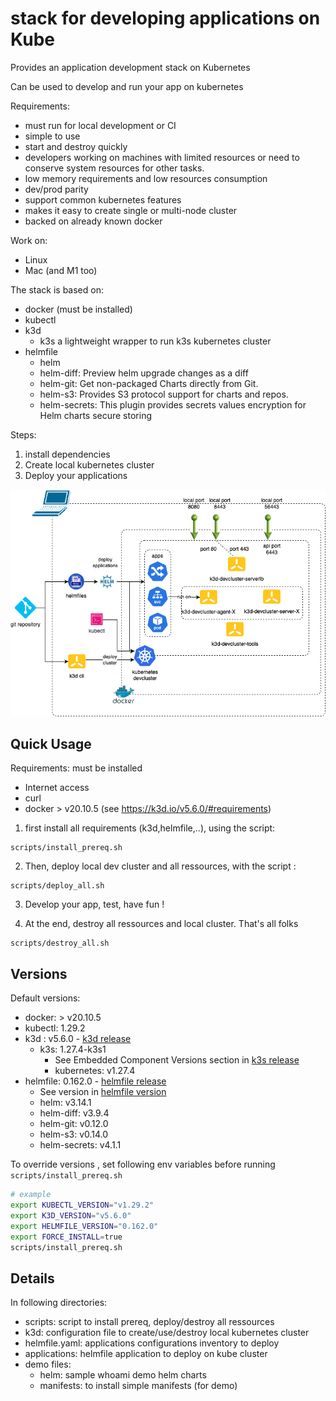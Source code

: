 # stack for developing applications on Kube

Provides an application development stack on Kubernetes

Can be used to develop and run your app on kubernetes

Requirements:
- must run for local development or CI
- simple to use
- start and destroy quickly
- developers working on machines with limited resources or need to conserve system resources for other tasks.
- low memory requirements and low resources consumption
- dev/prod parity
- support common kubernetes features
- makes it easy to create single or multi-node cluster
- backed on already known docker

Work on:
- Linux
- Mac (and M1 too)

The stack is based on:
- docker (must be installed)
- kubectl
- k3d
  - k3s a lightweight wrapper to run k3s kubernetes cluster
- helmfile
  - helm
  - helm-diff: Preview helm upgrade changes as a diff
  - helm-git: Get non-packaged Charts directly from Git.
  - helm-s3: Provides S3 protocol support for charts and repos.
  - helm-secrets: This plugin provides secrets values encryption for Helm charts secure storing

Steps:
1. install dependencies 
2. Create local kubernetes cluster
3. Deploy your applications

![architecture](docs/images/k3d-app-dev-kube-stack.png)

## Quick Usage

Requirements: must be installed
- Internet access
- curl
- docker > v20.10.5 (see  https://k3d.io/v5.6.0/#requirements)

1. first install all requirements (k3d,helmfile,..), using the script:
```
scripts/install_prereq.sh
```

2. Then, deploy local dev cluster and all ressources, with the script :
```
scripts/deploy_all.sh
```

3. Develop your app, test, have fun !

4. At the end, destroy all ressources and local cluster. That's all folks
```
scripts/destroy_all.sh
```

## Versions

Default versions:
- docker: > v20.10.5
- kubectl: 1.29.2
- k3d : v5.6.0 - [k3d release](https://github.com/k3d-io/k3d/releases)
  - k3s: 1.27.4-k3s1
    - See Embedded Component Versions section in [k3s release](https://github.com/k3s-io/k3s/releases/tag/v1.27.4%2Bk3s1)
    - kubernetes: v1.27.4
- helmfile: 0.162.0 - [helmfile release](https://github.com/helmfile/helmfile/releases/tag/v0.162.0)
  - See version in [helmfile version](https://github.com/helmfile/helmfile/blob/main/pkg/app/init.go#L19)
  - helm: v3.14.1
  - helm-diff: v3.9.4
  - helm-git: v0.12.0
  - helm-s3: v0.14.0
  - helm-secrets: v4.1.1

To override versions , set following env variables before running `scripts/install_prereq.sh`
```bash
# example
export KUBECTL_VERSION="v1.29.2"
export K3D_VERSION="v5.6.0"
export HELMFILE_VERSION="0.162.0"
export FORCE_INSTALL=true
scripts/install_prereq.sh
```

## Details

In following directories:
- scripts: script to install prereq, deploy/destroy all ressources
- k3d: configuration file to create/use/destroy local kubernetes cluster
- helmfile.yaml: applications configurations inventory to deploy
- applications: helmfile application to deploy on kube cluster
- demo files:
  - helm: sample whoami demo helm charts
  - manifests: to install simple manifests (for demo)
